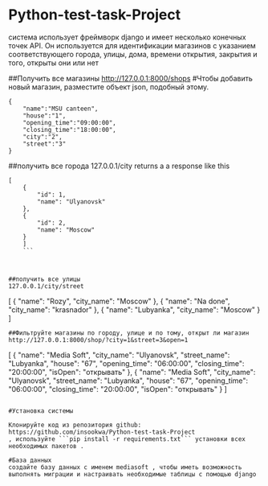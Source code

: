 # Python-test-task-Project
система использует фреймворк django и имеет несколько конечных точек API. Он используется для идентификации магазинов с указанием соответствующего города, улицы, дома, времени открытия, закрытия и того, открыты они или нет

##Получить все магазины
http://127.0.0.1:8000/shops
#Чтобы добавить новый магазин, разместите объект json, подобный этому.
```
{
    "name":"MSU canteen",
    "house":"1",
    "opening_time":"09:00:00",
    "closing_time":"18:00:00",
    "city":"2",
    "street":"3"
}

```

##получить все города
127.0.0.1/city
returns a a response like this 
```
[
    {
        "id": 1,
        "name": "Ulyanovsk"
    },
    {
        "id": 2,
        "name": "Moscow"
    }
    ]
    ```



##получить все улицы
127.0.0.1/city/street

```
[
    {
        "name": "Rozy",
        "city_name": "Moscow"
    },
    {
        "name": "Na done",
        "city_name": "krasnador"
    },
    {
        "name": "Lubyanka",
        "city_name": "Moscow"
    }
]
```
##Фильтруйте магазины по городу, улице и по тому, открыт ли магазин
http://127.0.0.1:8000/shop/?city=1&street=3&open=1

```
[
    {
        "name": "Media Soft",
        "city_name": "Ulyanovsk",
        "street_name": "Lubyanka",
        "house": "67",
        "opening_time": "06:00:00",
        "closing_time": "20:00:00",
        "isOpen": "открывать"
    },
    {
        "name": "Media Soft",
        "city_name": "Ulyanovsk",
        "street_name": "Lubyanka",
        "house": "67",
        "opening_time": "06:00:00",
        "closing_time": "20:00:00",
        "isOpen": "открывать"
    }
]
```

#Установка системы

Клонируйте код из репозитория github: https://github.com/insookwa/Python-test-task-Project 
, используйте ```pip install -r requirements.txt``` установки всех необходимых пакетов .

#База данных
создайте базу данных с именем mediasoft , чтобы иметь возможность выполнять миграции и настраивать необходимые таблицы с помощью django